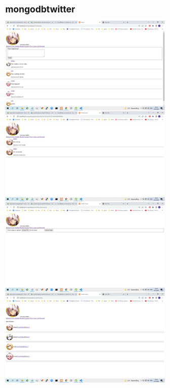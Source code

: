 # mongodbtwitter


<img src = "https://github.com/sisconape/mongodbtwitter/blob/main/picProfile1.png" >
<img src = "https://github.com/sisconape/mongodbtwitter/blob/main/picProfile2.png" >
<img src = "https://github.com/sisconape/mongodbtwitter/blob/main/picProfile3.png" >
<img src = "https://github.com/sisconape/mongodbtwitter/blob/main/picProfile4.png" >
